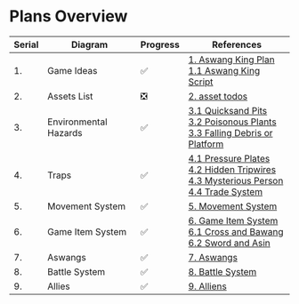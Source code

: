 # Plans Overview

| Serial | Diagram               | Progress | References                                                   |
| ------ | --------------------- | -------- | ------------------------------------------------------------ |
| 1.     | Game Ideas            | ✅        | [1. Aswang King Plan](1.-Aswang-King-Plan.pdf)<br>[1.1 Aswang King Script](1.1-Aswang-King-Script.pdf) |
| 2.     | Assets List           | ❎        | [2. asset todos](2.-asset-todos.md)                          |
| 3.     | Environmental Hazards | ✅        | [3.1 Quicksand Pits](3.1-Quicksand-Pits.png)<br>[3.2 Poisonous Plants](3.2-Poisonous-Plants.png)<br>[3.3 Falling Debris or Platform](3.3-Falling-Debris-or-Platform.png) |
| 4.     | Traps                 | ✅        | [4.1 Pressure Plates](4.1-Pressure-Plates.png)<br>[4.2 Hidden Tripwires](4.2-Hidden-Tripwires.png)<br>[4.3 Mysterious Person](4.3-Mysterious-Person.png)<br>[4.4 Trade System](4.4-Trade-System.png) |
| 5.     | Movement System       | ✅        | [5. Movement System](5.-Movement-System.png)                 |
| 6.     | Game Item System      | ✅        | [6. Game Item System](6.-Game-Item-System.png)<br>[6.1 Cross and Bawang](6.1-Cross-and-Bawang.png)<br>[6.2 Sword and Asin](6.2-Sword-and-Asin.png) |
| 7.     | Aswangs               | ✅        | [7. Aswangs](7.-Aswangs.png)                                 |
| 8.     | Battle System         | ✅        | [8. Battle System](8.-Battle-System.png)                     |
| 9.     | Allies                | ✅        | [9. Alliens](9.-Alliens.png)                                 |


